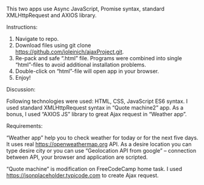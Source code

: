 This two apps use Async JavaScript, Promise syntax, standard XMLHttpRequest and AXIOS library.

Instructions:
1) Navigate to repo.
2) Download files using git clone https://github.com/ioleinich/ajaxProject.git.
3) Re-pack and safe “.html” file. Programs were combined into single “html”-files to avoid additional installation problems.
4) Double-click on “html”-file will open app in your browser.
5) Enjoy!

Discussion:

Following technologies were used: HTML, CSS, JavaScript ES6 syntax. I used standard XMLHttpRequest syntax in “Quote machine2” app. As a bonus, I used “AXIOS JS” library to great Ajax request in “Weather app”.

Requirements:

“Weather app” help you to check weather for today or for the next five days. It uses real https://openweathermap.org API. As a desire location you can type desire city or you can use “Geolocation API from google” – connection between API, your browser and application are scripted.

“Quote machine” is modification on FreeCodeCamp home task. I used https://jsonplaceholder.typicode.com to create Ajax request. 
